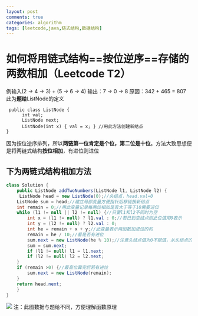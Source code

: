 ```yaml
---
layout: post
comments: true
categories: algorithm
tags: [leetcode,java,链式结构,数据结构]
---
```

# 如何将用链式结构==按位逆序==存储的两数相加（Leetcode T2）

例输入(2 -> 4 -> 3) + (5 -> 6 -> 4)
输出：7 -> 0 -> 8
原因：342 + 465 = 807
此为**题给**ListNode的定义
```
 public class ListNode {
      int val;
      ListNode next;
      ListNode(int x) { val = x; } //用此方法创建新结点
}
```
因为按位逆序排列，所以**两链第一位肯定是个位，第二位是十位**。方法大致思想便是将两链式结构**按位相加**，有进位则进位
## 下为两链式结构相加方法
```java
class Solution {
    public ListNode addTwoNumbers(ListNode l1, ListNode l2) {
     ListNode head = new ListNode(0);//头结点，head.val=0
    ListNode sum = head;//建立局部变量方便指针后移链接新结点
    int remain = 0;//用此变量记录每两位相加是否大于等于10需要进位
    while (l1 != null || l2 != null) {//只要l1和l2不同时为空
        int x = (l1 != null) ? l1.val : 0;//若已到空结点则此位值用0表示
        int y = (l2 != null) ? l2.val : 0;
        int he = remain + x + y;//此变量表示两加数加进位的和
        remain = he / 10;//看是否有进位
        sum.next = new ListNode(he % 10);//注意头结点值为0不赋值，从头结点的下一结点开始赋值个位数
        sum = sum.next;
        if (l1 != null) l1 = l1.next;
        if (l2 != null) l2 = l2.next;
    }
    if (remain >0) {//最高位算完后若有进位
        sum.next = new ListNode(remain);
    }
    return head.next;
    }
}
```
![](https://img-blog.csdnimg.cn/20200214184426251.png?x-oss-process=image/watermark,type_ZmFuZ3poZW5naGVpdGk,shadow_10,text_aHR0cHM6Ly9ibG9nLmNzZG4ubmV0L2NwcHBwNjY=,size_16,color_FFFFFF,t_70)
注：此图数据与题给不同，方便理解函数原理

